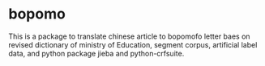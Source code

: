 # bopomo
This is a package to translate chinese article to bopomofo letter baes on revised dictionary of ministry of Education, segment corpus, artificial label data, and python package jieba and python-crfsuite.
